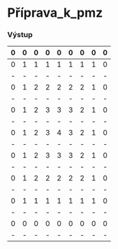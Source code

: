 # Příprava_k_pmz

### Výstup
| 0 | 0 | 0 | 0 | 0 | 0 | 0 | 0 | 0 |
| - | - | - | - | - | - | - | - | - |
| 0 | 1 | 1 | 1 | 1 | 1 | 1 | 1 | 0 |
| - | - | - | - | - | - | - | - | - |
| 0 | 1 | 2 | 2 | 2 | 2 | 2 | 1 | 0 |
| - | - | - | - | - | - | - | - | - |
| 0 | 1 | 2 | 3 | 3 | 3 | 2 | 1 | 0 |
| - | - | - | - | - | - | - | - | - |
| 0 | 1 | 2 | 3 | 4 | 3 | 2 | 1 | 0 |
| - | - | - | - | - | - | - | - | - |
| 0 | 1 | 2 | 3 | 3 | 3 | 2 | 1 | 0 |
| - | - | - | - | - | - | - | - | - |
| 0 | 1 | 2 | 2 | 2 | 2 | 2 | 1 | 0 |
| - | - | - | - | - | - | - | - | - |
| 0 | 1 | 1 | 1 | 1 | 1 | 1 | 1 | 0 |
| - | - | - | - | - | - | - | - | - |
| 0 | 0 | 0 | 0 | 0 | 0 | 0 | 0 | 0 |
| - | - | - | - | - | - | - | - | - |
